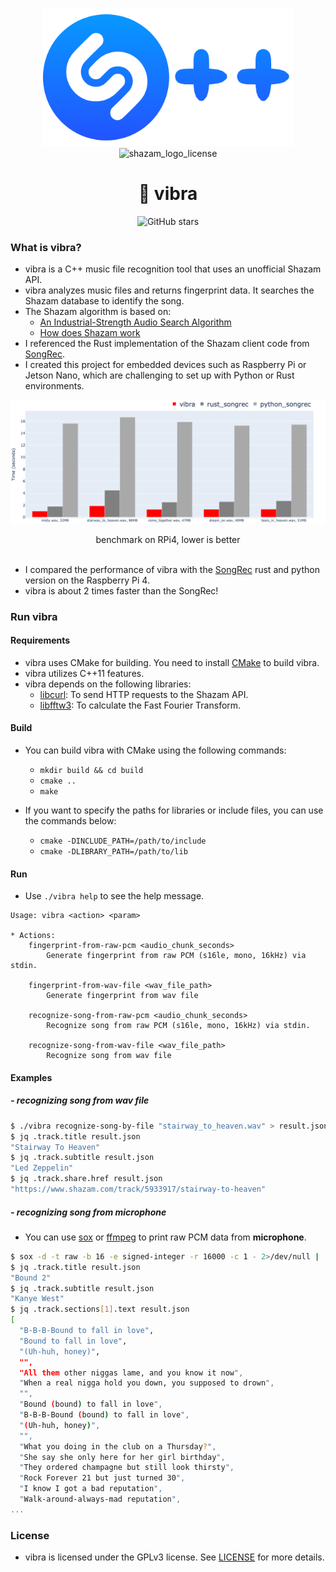 <p align="center">
    <img src="res/project_vibra.png" width="400"/>
    <br>
    <img src='https://svgshare.com/i/13MG.svg' title='shazam_logo_license'/>
</p>

<span align="center">

# 🎵 vibra

![GitHub stars](https://img.shields.io/github/stars/bayernmuller/vibra?style=social)

</span>

### What is vibra?
* vibra is a C++ music file recognition tool that uses an unofficial Shazam API.
* vibra analyzes music files and returns fingerprint data. It searches the Shazam database to identify the song.
* The Shazam algorithm is based on:
    * [An Industrial-Strength Audio Search Algorithm](https://www.ee.columbia.edu/~dpwe/papers/Wang03-shazam.pdf)
    * [How does Shazam work](https://www.cameronmacleod.com/blog/how-does-shazam-work)
* I referenced the Rust implementation of the Shazam client code from [SongRec](https://github.com/marin-m/SongRec/tree/master).
* I created this project for embedded devices such as Raspberry Pi or Jetson Nano, which are challenging to set up with Python or Rust environments.

![vibra_benchmark](res/project_vibra_benchmark.png)
<figcaption align = "center">benchmark on RPi4, lower is better</figcaption>
<br>

* I compared the performance of vibra with the [SongRec](https://github.com/marin-m/SongRec/tree/master) rust and python version on the Raspberry Pi 4.
* vibra is about 2 times faster than the SongRec!

### Run vibra

#### Requirements

* vibra uses CMake for building. You need to install [CMake](https://cmake.org/) to build vibra.
* vibra utilizes C++11 features.
* vibra depends on the following libraries:
    * [libcurl](https://curl.se/libcurl/): To send HTTP requests to the Shazam API.
    * [libfftw3](http://www.fftw.org/): To calculate the Fast Fourier Transform.

#### Build
* You can build vibra with CMake using the following commands:
    * `mkdir build && cd build`
    * `cmake ..`
    * `make`

* If you want to specify the paths for libraries or include files, you can use the commands below:
    * `cmake -DINCLUDE_PATH=/path/to/include`
    * `cmake -DLIBRARY_PATH=/path/to/lib`
    

#### Run
* Use `./vibra help` to see the help message.

```
Usage: vibra <action> <param>

* Actions:
	fingerprint-from-raw-pcm <audio_chunk_seconds>
		Generate fingerprint from raw PCM (s16le, mono, 16kHz) via stdin.

	fingerprint-from-wav-file <wav_file_path>
		Generate fingerprint from wav file

	recognize-song-from-raw-pcm <audio_chunk_seconds>
		Recognize song from raw PCM (s16le, mono, 16kHz) via stdin.

	recognize-song-from-wav-file <wav_file_path>
		Recognize song from wav file
```

#### Examples
##### - recognizing song from wav file
```bash
$ ./vibra recognize-song-by-file "stairway_to_heaven.wav" > result.json
$ jq .track.title result.json
"Stairway To Heaven"
$ jq .track.subtitle result.json
"Led Zeppelin"
$ jq .track.share.href result.json
"https://www.shazam.com/track/5933917/stairway-to-heaven"
```

##### - recognizing song from microphone
* You can use [sox](http://sox.sourceforge.net/) or [ffmpeg](https://ffmpeg.org/) to print raw PCM data from **microphone**.

```bash
$ sox -d -t raw -b 16 -e signed-integer -r 16000 -c 1 - 2>/dev/null | ./vibra recognize-song-from-raw-pcm 5 > result.json
$ jq .track.title result.json
"Bound 2"
$ jq .track.subtitle result.json
"Kanye West"
$ jq .track.sections[1].text result.json
[
  "B-B-B-Bound to fall in love",
  "Bound to fall in love",
  "(Uh-huh, honey)",
  "",
  "All them other niggas lame, and you know it now",
  "When a real nigga hold you down, you supposed to drown",
  "",
  "Bound (bound) to fall in love",
  "B-B-B-Bound (bound) to fall in love",
  "(Uh-huh, honey)",
  "",
  "What you doing in the club on a Thursday?",
  "She say she only here for her girl birthday",
  "They ordered champagne but still look thirsty",
  "Rock Forever 21 but just turned 30",
  "I know I got a bad reputation",
  "Walk-around-always-mad reputation",
...
```


### License
* vibra is licensed under the GPLv3 license. See [LICENSE](LICENSE) for more details.
